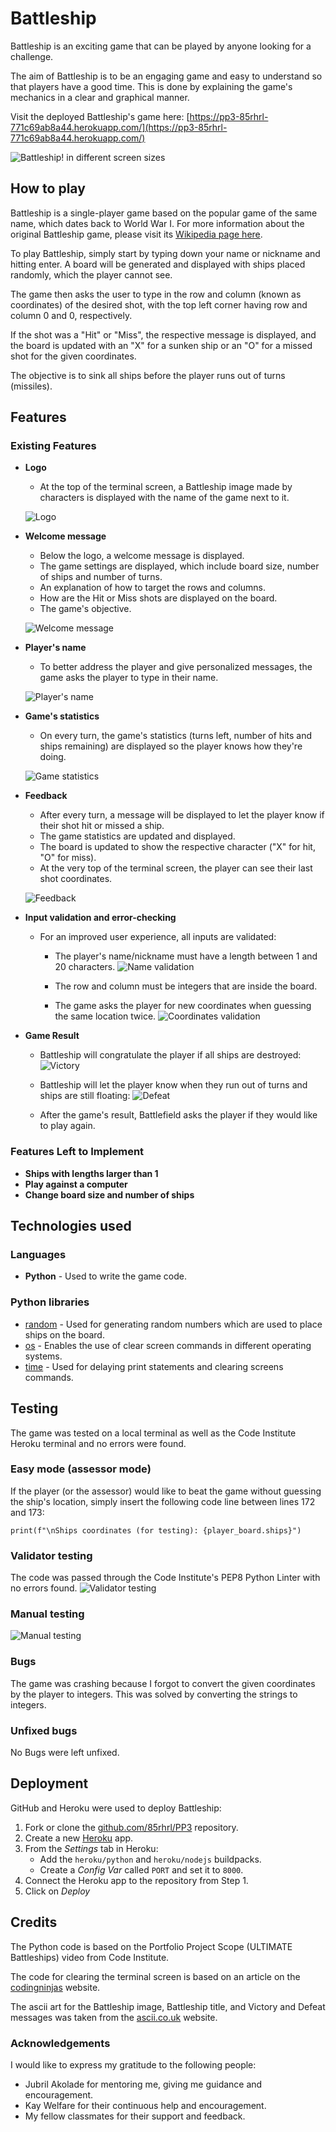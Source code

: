 # Battleship
Battleship is an exciting game that can be played by anyone looking for a challenge.

The aim of Battleship is to be an engaging game and easy to understand so that players have a good time.
This is done by explaining the game's mechanics in a clear and graphical manner.

Visit the deployed Battleship's game here: [https://pp3-85rhrl-771c69ab8a44.herokuapp.com/](https://pp3-85rhrl-771c69ab8a44.herokuapp.com/)

![Battleship! in different screen sizes](docs/images/amiresponsive.png)

## How to play
Battleship is a single-player game based on the popular game of the same name, which dates back to World War I. For more information about the original Battleship game, please visit its [Wikipedia page here](https://en.wikipedia.org/wiki/Battleship_(game)).

To play Battleship, simply start by typing down your name or nickname and hitting enter. A board will be generated and displayed with ships placed randomly, which the player cannot see.

The game then asks the user to type in the row and column (known as coordinates) of the desired shot, with the top left corner having row and column 0 and 0, respectively.

If the shot was a "Hit" or "Miss", the respective message is displayed, and the board is updated with an "X" for a sunken ship or an "O" for a missed shot for the given coordinates. 

The objective is to sink all ships before the player runs out of turns (missiles).

## Features

### Existing Features

- __Logo__
    - At the top of the terminal screen, a Battleship image made by characters is displayed with the name of the game next to it.

    ![Logo](docs/images/01-logo.png)

- __Welcome message__
    - Below the logo, a welcome message is displayed.
    - The game settings are displayed, which include board size, number of ships and number of turns.
    - An explanation of how to target the rows and columns.
    - How are the Hit or Miss shots are displayed on the board.
    - The game's objective.

    ![Welcome message](docs/images/02-welcome.png)

- __Player's name__
    - To better address the player and give personalized messages, the game asks the player to type in their name.

    ![Player's name](docs/images/03-playername.png)

- __Game's statistics__
    - On every turn, the game's statistics (turns left, number of hits and ships remaining) are displayed so the player knows how they're doing.

    ![Game statistics](docs/images/04-gamestats.png)

- __Feedback__
    - After every turn, a message will be displayed to let the player know if their shot hit or missed a ship.
    - The game statistics are updated and displayed.
    - The board is updated to show the respective character ("X" for hit, "O" for miss).
    - At the very top of the terminal screen, the player can see their last shot coordinates.

    ![Feedback](docs/images/05-hit-board-update.png)

- __Input validation and error-checking__
    - For an improved user experience, all inputs are validated:
        - The player's name/nickname must have a length between 1 and 20 characters.
        ![Name validation](docs/images/06-name-validation.png)
        
        - The row and column must be integers that are inside the board.
        - The game asks the player for new coordinates when guessing the same location twice.
        ![Coordinates validation](docs/images/07-coord-validation.png)

- __Game Result__
    - Battleship will congratulate the player if all ships are destroyed:
    ![Victory](docs/images/08-victory.png)

    - Battleship will let the player know when they run out of turns and ships are still floating:
    ![Defeat](docs/images/09-defeat.png)

    - After the game's result, Battlefield asks the player if they would like to play again.

### Features Left to Implement

- __Ships with lengths larger than 1__
- __Play against a computer__
- __Change board size and number of ships__

## Technologies used

### Languages
- __Python__ - Used to write the game code.

### Python libraries
-   [random](https://docs.python.org/3/library/random.html) - Used for generating random numbers which are used to place ships on the board.
-   [os](https://docs.python.org/3/library/os.html) - Enables the use of clear screen commands in different operating systems.
-   [time](https://docs.python.org/3/library/time.html) - Used for delaying print statements and clearing screens commands.

## Testing
The game was tested on a local terminal as well as the Code Institute Heroku terminal and no errors were found.

### Easy mode (assessor mode)
If the player (or the assessor) would like to beat the game without guessing the ship's location, simply insert the following code line between lines 172 and 173:

    print(f"\nShips coordinates (for testing): {player_board.ships}")

### Validator testing
The code was passed through the Code Institute's PEP8 Python Linter with no errors found.
![Validator testing](docs/images/11-validatortest.png)

### Manual testing
![Manual testing](docs/images/10-manualtest.png)

### Bugs
The game was crashing because I forgot to convert the given coordinates by the player to integers. This was solved by converting the strings to integers.

### Unfixed bugs
No Bugs were left unfixed.

## Deployment
GitHub and Heroku were used to deploy Battleship:

1. Fork or clone the [github.com/85rhrl/PP3](https://github.com/85rhrl/PP3) repository.
2. Create a new [Heroku](https://www.heroku.com/) app.
3. From the _Settings_ tab in Heroku:
    - Add the `heroku/python` and `heroku/nodejs` buildpacks.
    - Create a _Config Var_ called `PORT` and set it to `8000`.
4. Connect the Heroku app to the repository from Step 1.
5. Click on _Deploy_

## Credits
The Python code is based on the Portfolio Project Scope (ULTIMATE Battleships) video from Code Institute.

The code for clearing the terminal screen is based on an article on the [codingninjas](https://www.codingninjas.com/studio/library/how-to-clear-a-screen-in-python) website.

The ascii art for the Battleship image, Battleship title, and Victory and Defeat messages was taken from the [ascii.co.uk](https://ascii.co.uk/art/battleship) website.

### Acknowledgements

I would like to express my gratitude to the following people:

- Jubril Akolade for mentoring me, giving me guidance and encouragement.
- Kay Welfare for their continuous help and encouragement.
- My fellow classmates for their support and feedback.